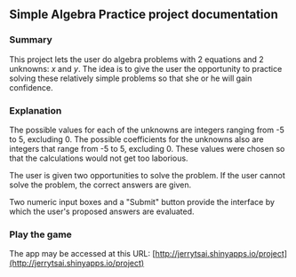 ## Simple Algebra Practice project documentation

### Summary
This project lets the user do algebra problems with 2 equations and 2 unknowns: *x* and *y*. The idea is to give the user the opportunity to practice solving these relatively simple problems so that she or he will gain confidence.

### Explanation
The possible values for each of the unknowns are integers ranging from -5 to 5, excluding 0. 
The possible coefficients for the unknowns also are integers that range from -5 to 5, excluding 0.
These values were chosen so that the calculations would not get too laborious. 

The user is given two opportunities to solve the problem. If the user cannot solve the problem, the correct answers are given.

Two numeric input boxes and a "Submit" button provide the interface by which the user's proposed answers are evaluated.

### Play the game
The app may be accessed at this URL:
[http://jerrytsai.shinyapps.io/project](http://jerrytsai.shinyapps.io/project)


